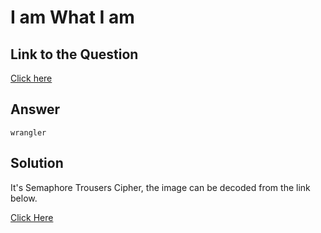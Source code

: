 # I am What I am
## Link to the Question
[Click here](https://res.cloudinary.com/dgws5uw97/image/upload/v1635444669/WhatsApp_Image_2021-10-28_at_9.50.59_PM_dll8j1.jpg)

## Answer
```
wrangler
```

## Solution
It's Semaphore Trousers Cipher, the image can be decoded from the link below.

[Click Here](https://www.dcode.fr/semaphore-trousers-cipher)
